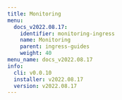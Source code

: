 ```yaml
---
title: Monitoring
menu:
  docs_v2022.08.17:
    identifier: monitoring-ingress
    name: Monitoring
    parent: ingress-guides
    weight: 40
menu_name: docs_v2022.08.17
info:
  cli: v0.0.10
  installer: v2022.08.17
  version: v2022.08.17
---
```


